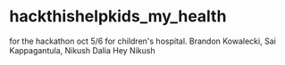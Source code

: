 # hackthishelpkids_my_health
for the hackathon oct 5/6 for children's hospital. Brandon Kowalecki, Sai Kappagantula, Nikush Dalia
Hey Nikush

